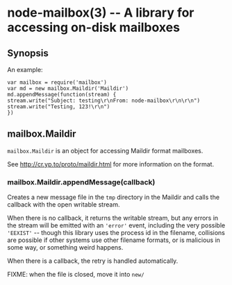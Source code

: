 node-mailbox(3) -- A library for accessing on-disk mailboxes
============================================================================

## Synopsis

An example: 

    var mailbox = require('mailbox')
    var md = new mailbox.Maildir('Maildir')
    md.appendMessage(function(stream) {
	stream.write("Subject: testing\r\nFrom: node-mailbox\r\n\r\n")
	stream.write("Testing, 123!\r\n")
    })

## mailbox.Maildir

`mailbox.Maildir` is an object for accessing Maildir format mailboxes.

See http://cr.yp.to/proto/maildir.html for more information on the format.

### mailbox.Maildir.appendMessage(callback)

Creates a new message file in the `tmp` directory in the Maildir and calls
the callback with the open writable stream.

When there is no callback, it returns the writable stream, but any errors in
the stream will be emitted with an `'error'` event, including the very
possible `'EEXIST'` -- though this library uses the process id in the
filename, collisions are possible if other systems use other filename
formats, or is malicious in some way, or something weird happens.

When there is a callback, the retry is handled automatically.

FIXME: when the file is closed, move it into `new/`
